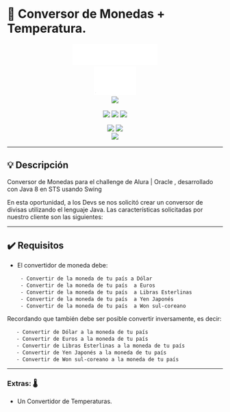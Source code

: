 # 🔢 Conversor de Monedas + Temperatura.
<div align="center"><img src="img/logo-aluralatam-oracle.svg" width="200"/></div>
<div align="center"><img src="img/rh03-one-v-black-lad2.png" width="100"/></div>
<div align="center"><img src="https://www.vectorlogo.zone/logos/java/java-ar21.svg" width="300"/></div>

<p align="center" >
     <img width="500" heigth="300" src="/img/Preview-App.png">
     <img width="500" heigth="300" src="/img/Preview-App2.png">
     <img width="500" heigth="300" src="/img/Preview-App3.png">
</p>
<div align="center">
    <img src="https://img.shields.io/badge/Java-ED8B00?style=for-the-badge&logo=openjdk&logoColor=white"/>
    <img src="https://img.shields.io/badge/Oracle-F80000?style=for-the-badge&logo=oracle&logoColor=black"/>
<br>
    <img src="http://ForTheBadge.com/images/badges/built-with-love.svg"/>

</div>

---

## 💡 Descripción

Conversor de Monedas para el challenge de Alura | Oracle , desarrollado con Java 8 en STS usando Swing

En esta oportunidad, a los Devs se nos solicitó crear un conversor de divisas utilizando el lenguaje Java. Las características solicitadas por nuestro cliente son las siguientes:

---

## ✔️ Requisitos

- El convertidor de moneda debe:

       - Convertir de la moneda de tu país a Dólar
       - Convertir de la moneda de tu país  a Euros
       - Convertir de la moneda de tu país  a Libras Esterlinas
       - Convertir de la moneda de tu país  a Yen Japonés
       - Convertir de la moneda de tu país  a Won sul-coreano

Recordando que también debe ser posible convertir inversamente, es decir:

       - Convertir de Dólar a la moneda de tu país
       - Convertir de Euros a la moneda de tu país
       - Convertir de Libras Esterlinas a la moneda de tu país
       - Convertir de Yen Japonés a la moneda de tu país
       - Convertir de Won sul-coreano a la moneda de tu país

---

### Extras: 🌡️

- Un Convertidor de Temperaturas.
